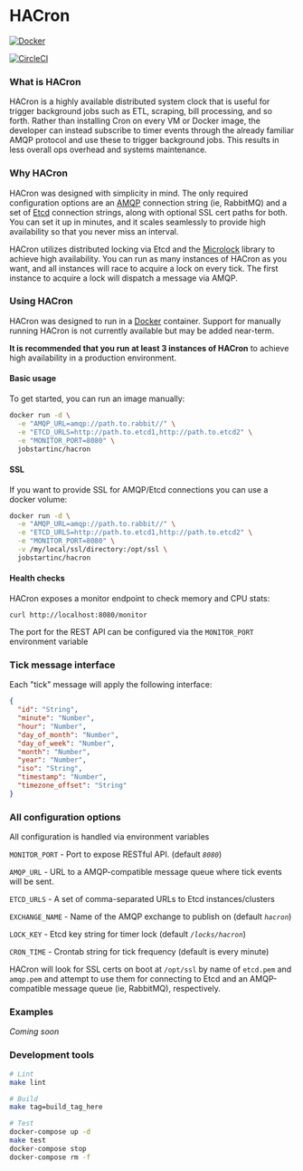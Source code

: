 # HACron

[![Docker](http://dockeri.co/image/jobstartinc/hacron)](https://hub.docker.com/r/jobstartinc/hacron/)

[![CircleCI](https://circleci.com/gh/Jobstart/hacron.svg?style=shield)](https://circleci.com/gh/Jobstart/hacron/tree/master)

### What is HACron
HACron is a highly available distributed system clock that is useful for trigger background jobs such as ETL, scraping, bill processing, and so forth.  Rather than installing Cron on every VM or Docker image, the developer can instead subscribe to timer events through the already familiar AMQP protocol and use these to trigger background jobs.  This results in less overall ops overhead and systems maintenance.

### Why HACron
HACron was designed with simplicity in mind.  The only required configuration options are an [AMQP](https://www.amqp.org/) connection string (ie, RabbitMQ) and a set of [Etcd](https://github.com/coreos/etcd) connection strings, along with optional SSL cert paths for both. You can set it up in minutes, and it scales seamlessly to provide high availability so that you never miss an interval.

HACron utilizes distributed locking via Etcd and the [Microlock](https://github.com/Jobstart/microlock) library to achieve high availability.  You can run as many instances of HACron as you want, and all instances will race to acquire a lock on every tick.  The first instance to acquire a lock will dispatch a message via AMQP.

### Using HACron
HACron was designed to run in a [Docker](https://github.com/docker/docker) container.  Support for manually running HACron is not currently available but may be added near-term.

**It is recommended that you run at least 3 instances of HACron** to achieve high availability in a production environment.

#### Basic usage
To get started, you can run an image manually:

```bash
docker run -d \
  -e "AMQP_URL=amqp://path.to.rabbit//" \
  -e "ETCD_URLS=http://path.to.etcd1,http://path.to.etcd2" \
  -e "MONITOR_PORT=8080" \
  jobstartinc/hacron
```

#### SSL
If you want to provide SSL for AMQP/Etcd connections you can use a docker volume:
```bash
docker run -d \
  -e "AMQP_URL=amqp://path.to.rabbit//" \
  -e "ETCD_URLS=http://path.to.etcd1,http://path.to.etcd2" \
  -e "MONITOR_PORT=8080" \
  -v /my/local/ssl/directory:/opt/ssl \
  jobstartinc/hacron
```

#### Health checks
HACron exposes a monitor endpoint to check memory and CPU stats:

```curl
curl http://localhost:8080/monitor
```

The port for the REST API can be configured via the `MONITOR_PORT` environment variable


### Tick message interface
Each "tick" message will apply the following interface:
```json
{
  "id": "String",
  "minute": "Number",
  "hour": "Number",
  "day_of_month": "Number",
  "day_of_week": "Number",
  "month": "Number",
  "year": "Number",
  "iso": "String",
  "timestamp": "Number",
  "timezone_offset": "String"
}
```

### All configuration options
All configuration is handled via environment variables

`MONITOR_PORT` - Port to expose RESTful API.  (default *`8080`*)

`AMQP_URL` - URL to a AMQP-compatible message queue where tick events will be sent.

`ETCD_URLS` - A set of comma-separated URLs to Etcd instances/clusters

`EXCHANGE_NAME` - Name of the AMQP exchange to publish on (default *`hacron`*)

`LOCK_KEY` - Etcd key string for timer lock (default *`/locks/hacron`*)

`CRON_TIME` - Crontab string for tick frequency (default is every minute)

HACron will look for SSL certs on boot at `/opt/ssl` by name of `etcd.pem` and `amqp.pem` and attempt to use them for connecting to Etcd and an AMQP-compatible message queue (ie, RabbitMQ), respectively.


### Examples
*Coming soon*

### Development tools
```bash
# Lint
make lint

# Build
make tag=build_tag_here

# Test
docker-compose up -d
make test
docker-compose stop
docker-compose rm -f
```
